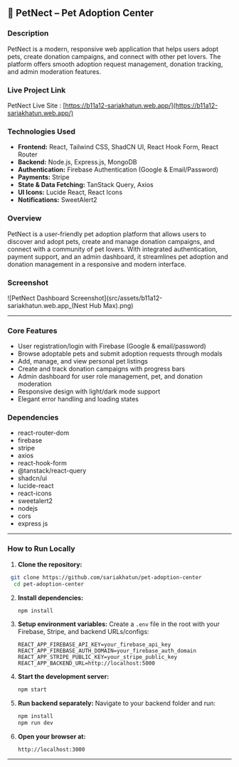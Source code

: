 
## 🐾 PetNect – Pet Adoption Center

### Description

PetNect is a modern, responsive web application that helps users adopt pets, create donation campaigns, and connect with other pet lovers. The platform offers smooth adoption request management, donation tracking, and admin moderation features.

### Live Project Link

PetNect Live Site : [https://b11a12-sariakhatun.web.app/](https://b11a12-sariakhatun.web.app/)

### Technologies Used

* **Frontend:** React, Tailwind CSS, ShadCN UI, React Hook Form, React Router
* **Backend:** Node.js, Express.js, MongoDB
* **Authentication:** Firebase Authentication (Google & Email/Password)
* **Payments:** Stripe
* **State & Data Fetching:** TanStack Query, Axios
* **UI Icons:** Lucide React, React Icons
* **Notifications:** SweetAlert2



### Overview
PetNect is a user-friendly pet adoption platform that allows users to discover and adopt pets, create and manage donation campaigns, and connect with a community of pet lovers. With integrated authentication, payment support, and an admin dashboard, it streamlines pet adoption and donation management in a responsive and modern interface.

### Screenshot


![PetNect Dashboard Screenshot](src/assets/b11a12-sariakhatun.web.app_(Nest Hub Max).png)



---

### Core Features

* User registration/login with Firebase (Google & email/password)
* Browse adoptable pets and submit adoption requests through modals
* Add, manage, and view personal pet listings
* Create and track donation campaigns with progress bars
* Admin dashboard for user role management, pet, and donation moderation
* Responsive design with light/dark mode support
* Elegant error handling and loading states

### Dependencies

* react-router-dom
* firebase
* stripe
* axios
* react-hook-form
* @tanstack/react-query
* shadcn/ui
* lucide-react
* react-icons
* sweetalert2
* nodejs
* cors
* express js

---

### How to Run Locally

1. **Clone the repository:**
 ```bash
  git clone https://github.com/sariakhatun/pet-adoption-center
   cd pet-adoption-center
   ```

2. **Install dependencies:**

   ```bash
   npm install
   ```

3. **Setup environment variables:**
   Create a `.env` file in the root with your Firebase, Stripe, and backend URLs/configs:

   ```
   REACT_APP_FIREBASE_API_KEY=your_firebase_api_key
   REACT_APP_FIREBASE_AUTH_DOMAIN=your_firebase_auth_domain
   REACT_APP_STRIPE_PUBLIC_KEY=your_stripe_public_key
   REACT_APP_BACKEND_URL=http://localhost:5000
   ```

4. **Start the development server:**

   ```bash
   npm start
   ```

5. **Run backend separately:**
   Navigate to your backend folder and run:

   ```bash
   npm install
   npm run dev
   ```

6. **Open your browser at:**

   ```
   http://localhost:3000
   ```

---

